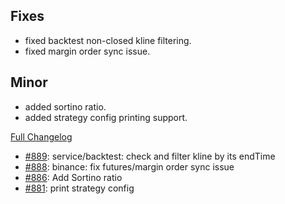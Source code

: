 ## Fixes

- fixed backtest non-closed kline filtering.
- fixed margin order sync issue.

## Minor

- added sortino ratio.
- added strategy config printing support.

[Full Changelog](https://github.com/OvictorVieira/promeheux.api/compare/v1.39.1...main)

 - [#889](https://github.com/OvictorVieira/promeheux.api/pull/889): service/backtest: check and filter kline by its endTime
 - [#888](https://github.com/OvictorVieira/promeheux.api/pull/888): binance: fix futures/margin order sync issue
 - [#886](https://github.com/OvictorVieira/promeheux.api/pull/886): Add Sortino ratio
 - [#881](https://github.com/OvictorVieira/promeheux.api/pull/881): print strategy config
